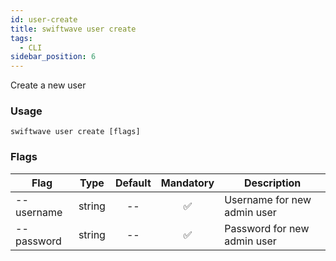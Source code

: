 ```yaml
---
id: user-create
title: swiftwave user create
tags:
  - CLI
sidebar_position: 6
---
```


Create a new user

### Usage

```
swiftwave user create [flags]
```

### Flags


| Flag       | Type   | Default             | Mandatory          | Description                 |
| ---------- | ------ | ------------------- | ------------------ | --------------------------- |
| --username | string | <center>--</center> | <center>✅</center> | Username for new admin user |
| --password | string | <center>--</center> | <center>✅</center> | Password for new admin user |
